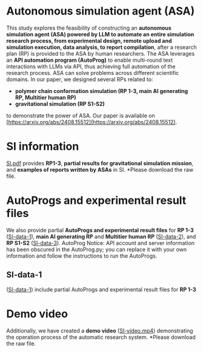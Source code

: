 # Autonomous simulation agent (ASA)
This study explores the feasibility of constructing an **autonomous simulation agent (ASA) powered by LLM to automate an entire simulation research process, from experimental design, remote upload and simulation execution, data analysis, to report compilation**, after a research plan (RP) is provided to the ASA by human researchers. The ASA leverages an **API automation program (AutoProg)** to enable multi-round text interactions with LLMs via API, thus achieving full automation of the research process. ASA can solve problems across different scientific domains. In our paper, we designed several RPs related to:
- **polymer chain conformation simulation (RP 1-3, main AI generating RP, Multitier human RP)**
- **gravitational simulation (RP S1-S2)**

to demonstrate the power of ASA.
Our paper is available on [https://arxiv.org/abs/2408.15512](https://arxiv.org/abs/2408.15512).

# SI information
[SI.pdf](SI.pdf) provides **RP1-3**, **partial results for gravitational simulation mission**, and **examples of reports written by ASAs** in SI.
*Please download the raw file.

# AutoProgs and experimental result files
We also provide partial **AutoProgs and experimental result files** for **RP 1-3** ([SI-data-1](/SI-data-1)), **main AI generating RP** and **Multitier human RP** ([SI-data-2](/SI-data-2)), and **RP S1-S2** ([SI-data-3](/SI-data-3)).
AutoProg Notice: API account and server information has been obscured in the AutoProg.py; you can replace it with your own information and follow the instructions to run the AutoProgs.
## SI-data-1
([SI-data-1](/SI-data-1)) include partial AutoProgs and experimental result files for **RP 1-3**

# Demo video
Additionally, we have created a **demo video** ([SI-video.mp4](SI-video.mp4)) demonstrating the operation process of the automatic research system.
*Please download the raw file.
